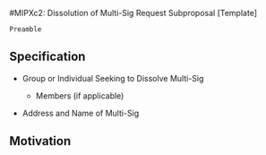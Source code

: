 #MIPXc2: Dissolution of Multi-Sig Request Subproposal [Template]
```
Preamble
```

## Specification

* Group or Individual Seeking to Dissolve Multi-Sig

  * Members (if applicable)

* Address and Name of Multi-Sig

## Motivation
